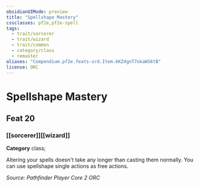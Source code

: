 ```yaml
---
obsidianUIMode: preview
title: "Spellshape Mastery"
cssclasses: pf2e,pf2e-spell
tags:
  - trait/sorcerer
  - trait/wizard
  - trait/common
  - category/class
  - remaster
aliases: "Compendium.pf2e.feats-srd.Item.kKZ4gnT7okaWS6tB"
license: ORC
---
```

# Spellshape Mastery
## Feat 20
### [[sorcerer]][[wizard]]

**Category** class; 




Altering your spells doesn't take any longer than casting them normally. You can use spellshape single actions as free actions.

*Source: Pathfinder Player Core 2*
*ORC*